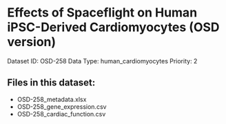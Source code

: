 # Effects of Spaceflight on Human iPSC-Derived Cardiomyocytes (OSD version)

Dataset ID: OSD-258
Data Type: human_cardiomyocytes
Priority: 2

## Files in this dataset:
- OSD-258_metadata.xlsx
- OSD-258_gene_expression.csv
- OSD-258_cardiac_function.csv
